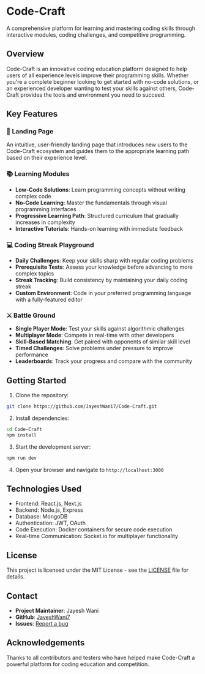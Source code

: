 # Code-Craft

A comprehensive platform for learning and mastering coding skills through interactive modules, coding challenges, and competitive programming.

## Overview

Code-Craft is an innovative coding education platform designed to help users of all experience levels improve their programming skills. Whether you're a complete beginner looking to get started with no-code solutions, or an experienced developer wanting to test your skills against others, Code-Craft provides the tools and environment you need to succeed.

## Key Features

### 🚀 Landing Page
An intuitive, user-friendly landing page that introduces new users to the Code-Craft ecosystem and guides them to the appropriate learning path based on their experience level.

### 📚 Learning Modules
- **Low-Code Solutions**: Learn programming concepts without writing complex code
- **No-Code Learning**: Master the fundamentals through visual programming interfaces
- **Progressive Learning Path**: Structured curriculum that gradually increases in complexity
- **Interactive Tutorials**: Hands-on learning with immediate feedback

### 💻 Coding Streak Playground
- **Daily Challenges**: Keep your skills sharp with regular coding problems
- **Prerequisite Tests**: Assess your knowledge before advancing to more complex topics
- **Streak Tracking**: Build consistency by maintaining your daily coding streak
- **Custom Environment**: Code in your preferred programming language with a fully-featured editor

### ⚔️ Battle Ground
- **Single Player Mode**: Test your skills against algorithmic challenges
- **Multiplayer Mode**: Compete in real-time with other developers
- **Skill-Based Matching**: Get paired with opponents of similar skill level
- **Timed Challenges**: Solve problems under pressure to improve performance
- **Leaderboards**: Track your progress and compare with the community

## Getting Started

1. Clone the repository:
```bash
git clone https://github.com/JayeshWani7/Code-Craft.git
```

2. Install dependencies:
```bash
cd Code-Craft
npm install
```

3. Start the development server:
```bash
npm run dev
```

4. Open your browser and navigate to `http://localhost:3000`

## Technologies Used

- Frontend: React.js, Next.js
- Backend: Node.js, Express
- Database: MongoDB
- Authentication: JWT, OAuth
- Code Execution: Docker containers for secure code execution
- Real-time Communication: Socket.io for multiplayer functionality


## License

This project is licensed under the MIT License - see the [LICENSE](LICENSE) file for details.

## Contact

- **Project Maintainer**: Jayesh Wani
- **GitHub**: [JayeshWani7](https://github.com/JayeshWani7)
- **Issues**: [Report a bug](https://github.com/JayeshWani7/Code-Craft/issues)

## Acknowledgements

Thanks to all contributors and testers who have helped make Code-Craft a powerful platform for coding education and competition.

